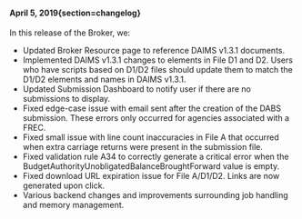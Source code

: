 #### April 5, 2019{section=changelog}
In this release of the Broker, we:

* Updated Broker Resource page to reference DAIMS v1.3.1 documents.
* Implemented DAIMS v1.3.1 changes to elements in File D1 and D2. Users who have scripts based on D1/D2 files should update them to match the D1/D2 elements and names in DAIMS v1.3.1.
* Updated Submission Dashboard to notify user if there are no submissions to display.
* Fixed edge-case issue with email sent after the creation of the DABS submission. These errors only occurred for agencies associated with a FREC. 
* Fixed small issue with line count inaccuracies in File A that occurred when extra carriage returns were present in the submission file.
* Fixed validation rule A34 to correctly generate a critical error when the BudgetAuthorityUnobligatedBalanceBroughtForward value is empty.
* Fixed download URL expiration issue for File A/D1/D2. Links are now generated upon click.
* Various backend changes and improvements surrounding job handling and memory management.
